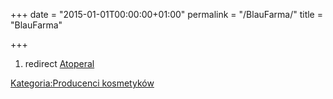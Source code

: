 +++
date = "2015-01-01T00:00:00+01:00"
permalink = "/BlauFarma/"
title = "BlauFarma"

+++

1.  redirect [Atoperal](/atopedia/Atoperal "wikilink")

[Kategoria:Producenci kosmetyków](/atopedia/Kategoria:Producenci_kosmetyków "wikilink")